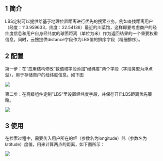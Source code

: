 ## 1 简介

LBS定制可以提供给基于地理位置距离进行优先的搜索业务，例如查找距离用户（经度：113.959633，纬度：22.54138）最近的川菜馆，这样即要考虑商户的经纬度信息和用户自身经纬度的球面距离（单位为米）作为返回结果的一个重要权重信息，同时，云搜提供distance字段作为LBS值的排序字段（精细排序）。

## 2 配置

第一步：在“应用结构修改”数值域字段添加”经纬度“两个字段（字段类型为浮点型），用于存储商户的经纬度信息。如下图

![](https://qzonestyle.gtimg.cn/qzone/vas/opensns/res/img/yunsousuobangzhuwendang-55.png)

第二步：在高级组件定制”LBS“里设置经纬度字段，并保存开启LBS距离优先策略。

![](https://mccdn.qcloud.com/img5698f6224f42f.png)

## 3 使用

在检索过程中，需要传入用户所在的经（参数名为longitude）纬（参数名为latitude）度值，用来计算两点的距离，如下图所示：

![](https://qzonestyle.gtimg.cn/qzone/vas/opensns/res/img/yunsousuobangzhuwendang-57.png)